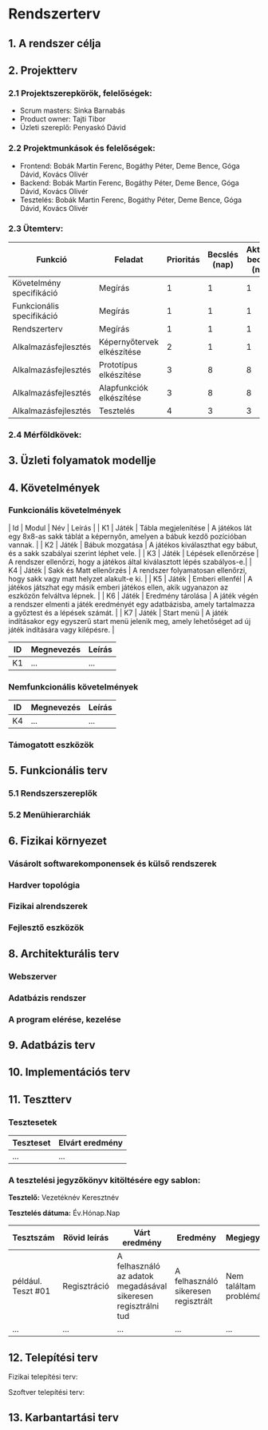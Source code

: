 # Rendszerterv
## 1. A rendszer célja


## 2. Projektterv

### 2.1 Projektszerepkörök, felelőségek:
   * Scrum masters:  Sinka Barnabás
   * Product owner: Tajti Tibor
   * Üzleti szereplő: Penyaskó Dávid
     
### 2.2 Projektmunkások és felelőségek:
   * Frontend: Bobák Martin Ferenc, Bogáthy Péter, Deme Bence, Góga Dávid, Kovács Olivér
   * Backend: Bobák Martin Ferenc, Bogáthy Péter, Deme Bence, Góga Dávid, Kovács Olivér
   * Tesztelés: Bobák Martin Ferenc, Bogáthy Péter, Deme Bence, Góga Dávid, Kovács Olivér
     
### 2.3 Ütemterv:

|Funkció                     | Feladat                                | Prioritás | Becslés (nap) | Aktuális becslés (nap) | Eltelt idő (nap) | Becsült idő (nap)   |
|----------------------------|----------------------------------------|-----------|---------------|------------------------|------------------|---------------------|
|Követelmény specifikáció    |Megírás                                 |         1 |             1 |                      1 |                1 |                   1 |             
|Funkcionális specifikáció   |Megírás                                 |         1 |             1 |                      1 |                1 |                   1 |
|Rendszerterv                |Megírás                                 |         1 |             1 |                      1 |                1 |                   1 |
|Alkalmazásfejlesztés        |Képernyőtervek elkészítése              |         2 |             1 |                      1 |                1 |                   1 |
|Alkalmazásfejlesztés        |Prototípus elkészítése                  |         3 |             8 |                      8 |                8 |                   8 |
|Alkalmazásfejlesztés        |Alapfunkciók elkészítése                |         3 |             8 |                      8 |                8 |                   8 |
|Alkalmazásfejlesztés        |Tesztelés                               |         4 |             3 |                      3 |                3 |                   3 |

### 2.4 Mérföldkövek:


## 3. Üzleti folyamatok modellje

## 4. Követelmények

### Funkcionális követelmények

| Id | Modul | Név | Leírás |
| K1 | Játék | Tábla megjelenítése | A játékos lát egy 8x8-as sakk táblát a képernyőn, amelyen a bábuk kezdő pozícióban vannak. |
| K2 | Játék | Bábuk mozgatása | A játékos kiválaszthat egy bábut, és a sakk szabályai szerint léphet vele. |
| K3 | Játék | Lépések ellenőrzése | A rendszer ellenőrzi, hogy a játékos által kiválasztott lépés szabályos-e.|
| K4 | Játék | Sakk és Matt ellenőrzés | A rendszer folyamatosan ellenőrzi, hogy sakk vagy matt helyzet alakult-e ki. |
| K5 | Játék | Emberi ellenfél | A játékos játszhat egy másik emberi játékos ellen, akik ugyanazon az eszközön felváltva lépnek. |
| K6 | Játék | Eredmény tárolása | A játék végén a rendszer elmenti a játék eredményét egy adatbázisba, amely tartalmazza a győztest és a lépések számát. |
| K7 | Játék | Start menü | A játék indításakor egy egyszerű start menü jelenik meg, amely lehetőséget ad új játék indítására vagy kilépésre. |

| ID | Megnevezés | Leírás |
| --- | --- | --- |
| K1 | ... | ... |

### Nemfunkcionális követelmények

| ID | Megnevezés | Leírás |
| --- | --- | --- |
| K4 | ... | ... |

### Támogatott eszközök

## 5. Funkcionális terv

### 5.1 Rendszerszereplők

### 5.2 Menühierarchiák

## 6. Fizikai környezet

### Vásárolt softwarekomponensek és külső rendszerek

### Hardver topológia

### Fizikai alrendszerek

### Fejlesztő eszközök


## 8. Architekturális terv

### Webszerver

### Adatbázis rendszer

### A program elérése, kezelése

## 9. Adatbázis terv

## 10. Implementációs terv

## 11. Tesztterv

### Tesztesetek

 | Teszteset | Elvárt eredmény | 
 |-----------|-----------------| 
 | ... | ... |

### A tesztelési jegyzőkönyv kitöltésére egy sablon:

**Tesztelő:** Vezetéknév Keresztnév

**Tesztelés dátuma:** Év.Hónap.Nap

Tesztszám | Rövid leírás | Várt eredmény | Eredmény | Megjegyzés
----------|--------------|---------------|----------|-----------
például. Teszt #01 | Regisztráció | A felhasználó az adatok megadásával sikeresen regisztrálni tud  | A felhasználó sikeresen regisztrált | Nem találtam problémát.
... | ... | ... | ... | ...

## 12. Telepítési terv

Fizikai telepítési terv: 

Szoftver telepítési terv: 

## 13. Karbantartási terv
